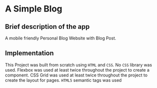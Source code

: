 # A Simple Blog

## Brief description of the app
A mobile friendly Personal Blog Website with Blog Post. 

## Implementation
This Project was built from scratch using `HTML` and `CSS`. No `CSS` library was used. Flexbox was used at least twice throughout the project to create a component. CSS Grid was used at least twice throughout the project to create the layout for pages. `HTML5` semantic tags was used